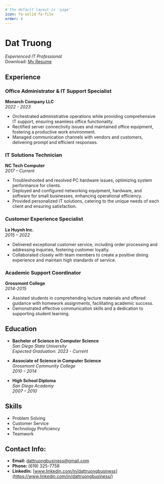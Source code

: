 ```yaml
---
# the default layout is 'page'
icon: fa-solid fa-file
order: 4
---
```

# Dat Truong
*Experienced IT Professional*<br>
Download: [My Resume](https://github.com/datpersonal/datpersonal.github.io/blob/main/assets/resume.pdf) 
## Experience

### Office Administrator & IT Support Specialist
**Monarch Company LLC**  
*2022 - 2023*
- Orchestrated administrative operations while providing comprehensive IT support, ensuring seamless office functionality.
- Rectified server connectivity issues and maintained office equipment, fostering a productive work environment.
- Managed communication channels with vendors and customers, delivering prompt and efficient responses.

### IT Solutions Technician
**NC Tech Computer**  
*2017 – Current*
- Troubleshooted and resolved PC hardware issues, optimizing system performance for clients.
- Deployed and configured networking equipment, hardware, and software for small businesses, enhancing operational efficiency.
- Provided personalized IT solutions, catering to the unique needs of each client and ensuring satisfaction.

### Customer Experience Specialist
**Le Huynh Inc.**  
*2015 – 2022*
- Delivered exceptional customer service, including order processing and addressing inquiries, fostering customer loyalty.
- Collaborated closely with team members to create a positive dining experience and maintain high standards of service.

### Academic Support Coordinator
**Grossmont College**  
*2014-2015*
- Assisted students in comprehending lecture materials and offered guidance with homework assignments, facilitating academic success.
- Demonstrated effective communication skills and a dedication to supporting student learning.

## Education
- **Bachelor of Science in Computer Science**  
  *San Diego State University*  
  *Expected Graduation: 2023 - Current*

- **Associate of Science in Computer Science**  
  *Grossmont Community College*  
  *2010 – 2014*

- **High School Diploma**  
  *San Diego Academy*  
  *2007 – 2010*

## Skills
- Problem Solving
- Customer Service
- Technology Proficiency
- Teamwork

## Contact Info:
- **Email:** dattruongbusiness@gmail.com
- **Phone:** (619) 325-7758
- **LinkedIn:** [www.linkedin.com/in/dattruongbusiness](https://www.linkedin.com/in/dattruongbusiness/)


